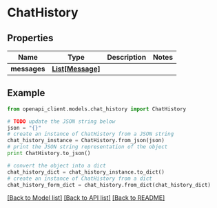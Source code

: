 # ChatHistory


## Properties
Name | Type | Description | Notes
------------ | ------------- | ------------- | -------------
**messages** | [**List[Message]**](Message.md) |  | 

## Example

```python
from openapi_client.models.chat_history import ChatHistory

# TODO update the JSON string below
json = "{}"
# create an instance of ChatHistory from a JSON string
chat_history_instance = ChatHistory.from_json(json)
# print the JSON string representation of the object
print ChatHistory.to_json()

# convert the object into a dict
chat_history_dict = chat_history_instance.to_dict()
# create an instance of ChatHistory from a dict
chat_history_form_dict = chat_history.from_dict(chat_history_dict)
```
[[Back to Model list]](../README.md#documentation-for-models) [[Back to API list]](../README.md#documentation-for-api-endpoints) [[Back to README]](../README.md)


